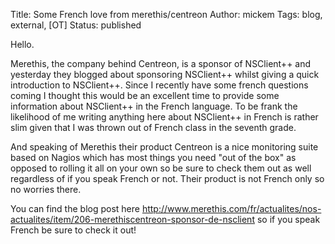 Title: Some French love from merethis/centreon
Author: mickem
Tags: blog, external, [OT]
Status: published

Hello.

Merethis, the company behind Centreon, is a sponsor of NSClient++ and
yesterday they blogged about sponsoring NSClient++ whilst giving a quick
introduction to NSClient++. Since I recently have some french questions
coming I thought this would be an excellent time to provide some
information about NSClient++ in the French language. To be frank the
likelihood of me writing anything here about NSClient++ in French is
rather slim given that I was thrown out of French class in the seventh
grade.

And speaking of Merethis their product Centreon is a nice monitoring
suite based on Nagios which has most things you need "out of the box" as
opposed to rolling it all on your own so be sure to check them out as
well regardless of if you speak French or not. Their product is not
French only so no worries there.

You can find the blog post
here <http://www.merethis.com/fr/actualites/nos-actualites/item/206-merethiscentreon-sponsor-de-nsclient> so
if you speak French be sure to check it out!
